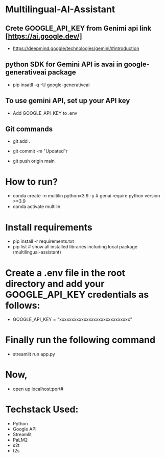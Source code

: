 # Multilingual-AI-Assistant


##  Crete GOOGLE_API_KEY from Genimi api link [https://ai.google.dev/]
- https://deepmind.google/technologies/gemini/#introduction


## python SDK for Gemini API is avai in google-generativeai package
- pip insatll -q -U google-generativeai
## To use gemini API, set up your API key
- Add GOOGLE_API_KEY to .env 

## Git commands
- git add .

- git commit -m "Updated"r
- git push origin main

# How to run?
- conda create -n multilin python=3.9 -y # genai require python version >=3.9
- conda activate multilin

# Install requirements
- pip install -r requirements.txt
- pip list # show all installed libraries including local package (multilingual-assistant)

# Create a .env file in the root directory and add your GOOGLE_API_KEY credentials as follows:
- GOOGLE_API_KEY = "xxxxxxxxxxxxxxxxxxxxxxxxxxxxx"

# Finally run the following command
- streamlit run app.py

# Now,

- open up localhost:port#

# Techstack Used:
- Python
- Google API
- Streamlit
- PaLM2
- s2t
- t2s